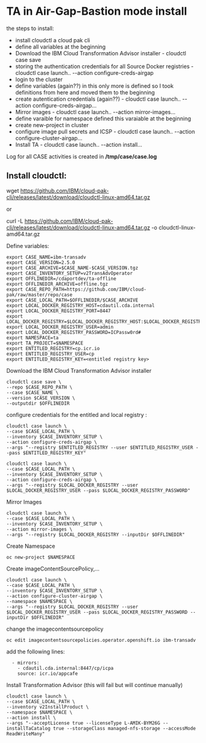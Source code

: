 # TA in  Air-Gap-Bastion mode install

the steps to install:
- install cloudctl a cloud  pak cli
- define all variables at the beginning
- Download the IBM Cloud Transformation Advisor installer   - cloudctl case save
- storing the authentication credentials for all Source Docker registries  - cloudctl case launch.. --action configure-creds-airgap
- login to the cluster
- define variables (again??) in this only more is defined so I took definitions from here and moved them to the beginning
- create autentication credentials (again??)  - cloudctl case launch.. --action configure-creds-airgap…
- Mirror images - cloudctl case launch.. --action mirror-images…
- define varaible for namespace  defined this varaiable at the beginning
- create new-project in cluster
- configure image pull secrets and ICSP  - cloudctl case launch.. --action configure-cluster-airgap…
- Install TA  - cloudctl case launch.. --action install…


Log for all CASE activities is created in **/tmp/case/case.log**

## Install cloudctl:

wget https://github.com/IBM/cloud-pak-cli/releases/latest/download/cloudctl-linux-amd64.tar.gz

or 

curl -L https://github.com/IBM/cloud-pak-cli/releases/latest/download/cloudctl-linux-amd64.tar.gz -o cloudctl-linux-amd64.tar.gz


Define variables:

```
export CASE_NAME=ibm-transadv
export CASE_VERSION=2.5.0
export CASE_ARCHIVE=$CASE_NAME-$CASE_VERSION.tgz
export CASE_INVENTORY_SETUP=v2TransAdvOperator
export OFFLINEDIR=/cdaportdev/ta-offline
export OFFLINEDIR_ARCHIVE=offline.tgz
export CASE_REPO_PATH=https://github.com/IBM/cloud-pak/raw/master/repo/case
export CASE_LOCAL_PATH=$OFFLINEDIR/$CASE_ARCHIVE
export LOCAL_DOCKER_REGISTRY_HOST=cdautil.cda.internal
export LOCAL_DOCKER_REGISTRY_PORT=8447
export LOCAL_DOCKER_REGISTRY=$LOCAL_DOCKER_REGISTRY_HOST:$LOCAL_DOCKER_REGISTRY_PORT
export LOCAL_DOCKER_REGISTRY_USER=admin
export LOCAL_DOCKER_REGISTRY_PASSWORD=ICPassw0rd#
export NAMESPACE=ta
export TA_PROJECT=$NAMESPACE
export ENTITLED_REGISTRY=cp.icr.io
export ENTITLED_REGISTRY_USER=cp
export ENTITLED_REGISTRY_KEY=<entitled registry key>
```

Download the IBM Cloud Transformation Advisor installer
	
```
cloudctl case save \
--repo $CASE_REPO_PATH \
--case $CASE_NAME \
--version $CASE_VERSION \
--outputdir $OFFLINEDIR
```

configure credentials for the entitled and local registry :

```
cloudctl case launch \
--case $CASE_LOCAL_PATH \
--inventory $CASE_INVENTORY_SETUP \
--action configure-creds-airgap \
--args "--registry $ENTITLED_REGISTRY --user $ENTITLED_REGISTRY_USER --pass $ENTITLED_REGISTRY_KEY"
```

```
cloudctl case launch \
--case $CASE_LOCAL_PATH \
--inventory $CASE_INVENTORY_SETUP \
--action configure-creds-airgap \
--args "--registry $LOCAL_DOCKER_REGISTRY --user $LOCAL_DOCKER_REGISTRY_USER --pass $LOCAL_DOCKER_REGISTRY_PASSWORD"
```

Mirror Images

```
cloudctl case launch \
--case $CASE_LOCAL_PATH \
--inventory $CASE_INVENTORY_SETUP \
--action mirror-images \
--args "--registry $LOCAL_DOCKER_REGISTRY --inputDir $OFFLINEDIR"
```

Create Namespace
	
```
oc new-project $NAMESPACE
```

Create imageContentSourcePolicy,...

```
cloudctl case launch \
--case $CASE_LOCAL_PATH \
--inventory $CASE_INVENTORY_SETUP \
--action configure-cluster-airgap \
--namespace $NAMESPACE \
--args "--registry $LOCAL_DOCKER_REGISTRY --user $LOCAL_DOCKER_REGISTRY_USER --pass $LOCAL_DOCKER_REGISTRY_PASSWORD --inputDir $OFFLINEDIR"
```

change the imagecontentsourcepolicy
```
oc edit imagecontentsourcepolicies.operator.openshift.io ibm-transadv
```

add the following lines:
```
  - mirrors:
    - cdautil.cda.internal:8447/cp/icpa
    source: icr.io/appcafe
```

Install Transformation Advisor (this will fail but will continue manually)

```
cloudctl case launch \
--case $CASE_LOCAL_PATH \
--inventory v2InstallProduct \
--namespace $NAMESPACE \
--action install \
--args "--acceptLicense true --licenseType L-AMIK-BYM26G --installTaCatalog true --storageClass managed-nfs-storage --accessMode ReadWriteMany"
```




